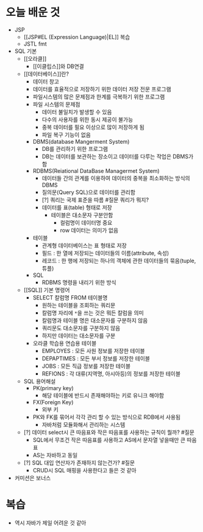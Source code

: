 # 오늘 배운 것
- JSP
	- [[JSP#EL (Expression Language)|EL]] 복습
	- JSTL fmt
- SQL 기본
	- [[오라클]]
		- [[이클립스]]와 DB연결
	- [[데이터베이스]]란?
		- 데이터 창고
		- 데이터를 효율적으로 저장하기 위한 데이터 저장 전문 프로그램
		- 파일시스템의 많은 문제점과 한계를 극복하기 위한 프로그램
		- 파일 시스템의 문제점
			- 데이터 불일치가 발생할 수 있음 
			- 다수의 사용자를 위한 동시 제공이 불가능
			- 중복 데이터를 필요 이상으로 많이 저장하게 됨
			- 파일 복구 기능이 없음
		- DBMS(database Mangerment System)
			- DB를 관리하기 위한 프로그램
			- DB는 데이터를 보관하는 장소이고 데이터를 다루는 작업은 DBMS가 함
		- RDBMS(Reiational DataBase Managermet System)
			- 데이터들 간의 관계를 이용하여 데이터의 중복을 최소화하는 방식의 DBMS
			- 질의문(Query SQL)으로 데이터를 관리함
			- [?] 쿼리는 국제 표준을 따름  #질문 쿼리가 뭐지?
			- 데이터를 표(table) 형태로 저장
				- 테이블은 대소문자 구분안함
					- 컬럼명이 데이터명 중요
					- row 데이터는 의미가 없음
		- 테이블
			- 관계형 데이터베이스는 표 형태로 저장
			- 필드 : 한 열에 저장되는 데이터들의 이름(attribute, 속성)
			- 레코드 : 한 행에 저장되는 하나의 객체에 관한 데이터들의 묶음(tuple, 튜플)
		- SQL
			- RDBMS 명령을 내리기 위한 방식
	- [[SQL]] 기본 명령어
		- SELECT 칼럼명 FROM 테이블명
			- 원하는 테이블을 조회하는 쿼리문
			- 칼럼명 자리에 `*`을 쓰는 것은 뭐든 칼럼을 의미
			- 칼럼명과 테이블 명은 대소문자를 구분하지 않음
			- 쿼리문도 대소문자를 구분하지 않음
			- 하지만 데이터는 대소문자를 구분
		- 오라클 학습용 연습용 테이블
			- EMPLOYES : 모든 사원 정보를 저장한 테이블
			- DEPAPTIMES : 모든 부서 정보를 저장한 테이블
			- JOBS : 모든 직급 정보를 저장한 테이블
			- REFIONS : 각 대류(지역명, 아시아등)의 정보를 저장한 테이블
	- SQL 용어해설
		- PK(primary key) 
			- 해당 테이블에 반드시 존재해야하는 키로 유니크 해야함
		- FX(Foreign Key)
			- 외부 키
		- PK와 FK를 묶어서 각각 관리 할 수 있는 방식으로 RDB에서 사용됨
			- 자바처럼 모듈화해서 관리하는 시스템
	- [?] 데이터 select시 큰 따음표와 작은 따음표를 사용하는 규칙이 뭘까?  #질문 
		- SQL에서 무조건 작은 따음표를 사용하고 AS에서 문자열 넣을때만 큰 따음표
		- AS는 자바하고 동일 
	- [?] SQL 대입 연산자가 존재하지 않는건가?  #질문 
		- CRUD시 SQL 매핑을 사용한다고 들은 것 같아
- 커미션은 보너스

# 복습
- 역시 자바가 제일 어려운 것 같아
